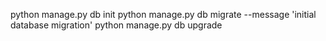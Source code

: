 python manage.py db init
python manage.py db migrate --message 'initial database migration'
python manage.py db upgrade
